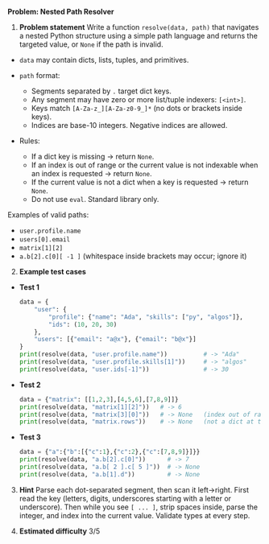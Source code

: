 **Problem: Nested Path Resolver**

1. **Problem statement**
   Write a function `resolve(data, path)` that navigates a nested Python structure using a simple path language and returns the targeted value, or `None` if the path is invalid.

* `data` may contain dicts, lists, tuples, and primitives.
* `path` format:

  * Segments separated by `.` target dict keys.
  * Any segment may have zero or more list/tuple indexers: `[<int>]`.
  * Keys match `[A-Za-z_][A-Za-z0-9_]*` (no dots or brackets inside keys).
  * Indices are base-10 integers. Negative indices are allowed.
* Rules:

  * If a dict key is missing → return `None`.
  * If an index is out of range or the current value is not indexable when an index is requested → return `None`.
  * If the current value is not a dict when a key is requested → return `None`.
  * Do not use `eval`. Standard library only.

Examples of valid paths:

* `user.profile.name`
* `users[0].email`
* `matrix[1][2]`
* `a.b[2].c[0][ -1 ]`  (whitespace inside brackets may occur; ignore it)

2. **Example test cases**

* **Test 1**

  ```python
  data = {
      "user": {
          "profile": {"name": "Ada", "skills": ["py", "algos"]},
          "ids": (10, 20, 30)
      },
      "users": [{"email": "a@x"}, {"email": "b@x"}]
  }
  print(resolve(data, "user.profile.name"))          # -> "Ada"
  print(resolve(data, "user.profile.skills[1]"))     # -> "algos"
  print(resolve(data, "user.ids[-1]"))               # -> 30
  ```
* **Test 2**

  ```python
  data = {"matrix": [[1,2,3],[4,5,6],[7,8,9]]}
  print(resolve(data, "matrix[1][2]"))   # -> 6
  print(resolve(data, "matrix[3][0]"))   # -> None   (index out of range)
  print(resolve(data, "matrix.rows"))    # -> None   (not a dict at that step)
  ```
* **Test 3**

  ```python
  data = {"a":{"b":[{"c":1},{"c":2},{"c":[7,8,9]}]}}
  print(resolve(data, "a.b[2].c[0]"))      # -> 7
  print(resolve(data, "a.b[ 2 ].c[ 5 ]"))  # -> None
  print(resolve(data, "a.b[1].d"))         # -> None
  ```

3. **Hint**
   Parse each dot-separated segment, then scan it left→right. First read the key (letters, digits, underscores starting with a letter or underscore). Then while you see `[ ... ]`, strip spaces inside, parse the integer, and index into the current value. Validate types at every step.

4. **Estimated difficulty**
   3/5

